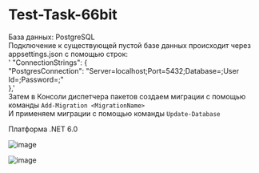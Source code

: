 # Test-Task-66bit
База данных: PostgreSQL  
Подключение к существующей пустой базе данных происходит через appsettings.json c помощью строк:  
 ' "ConnectionStrings": {  
    "PostgresConnection": "Server=localhost;Port=5432;Database=<Database>;User Id=<user>;Password=<password>;"  
  },'  
Затем в Консоли диспетчера пакетов создаем  миграции с помощью команды `Add-Migration <MigrationName>`  
И применяем миграции  с помощью команды `Update-Database`  
  

  
Платформа .NET 6.0  
  
![image](https://github.com/panovalex777/Test-Task-66bit/assets/90685778/cd0d6927-4791-4f83-ad88-0fd7bdfda604)

![image](https://github.com/panovalex777/Test-Task-66bit/assets/90685778/c9db9940-338b-4f84-8882-8aaeb91604ce)
